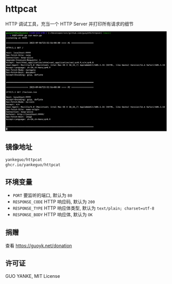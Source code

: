 # httpcat

HTTP 调试工具，充当一个 HTTP Server 并打印所有请求的细节

![screenshot](screenshot.png)

## 镜像地址

```
yankeguo/httpcat
ghcr.io/yankeguo/httpcat
```

## 环境变量

- `PORT` 要监听的端口, 默认为 `80`
- `RESPONSE_CODE` HTTP 响应码, 默认为 `200`
- `RESPONSE_TYPE` HTTP 响应体类型, 默认为 `text/plain; charset=utf-8`
- `RESPONSE_BODY` HTTP 响应体, 默认为 `OK`

## 捐赠

查看 https://guoyk.net/donation

## 许可证

GUO YANKE, MIT License
